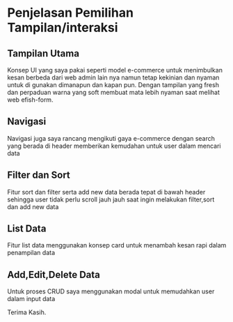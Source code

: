 # Penjelasan Pemilihan Tampilan/interaksi

## Tampilan Utama
Konsep UI yang saya pakai seperti model e-commerce untuk menimbulkan kesan berbeda dari web admin lain nya namun tetap kekinian dan nyaman untuk di gunakan dimanapun dan kapan pun. Dengan tampilan yang fresh dan perpaduan warna yang soft membuat mata lebih nyaman saat melihat web efish-form.

## Navigasi
Navigasi juga saya rancang mengikuti gaya e-commerce dengan search yang berada di header memberikan kemudahan untuk user dalam mencari data

## Filter dan Sort
Fitur sort dan filter serta add new data berada tepat di bawah header sehingga user tidak perlu scroll jauh jauh saat ingin melakukan filter,sort dan add new data

## List Data
Fitur list data menggunakan konsep card untuk menambah kesan rapi dalam penampilan data

## Add,Edit,Delete Data
Untuk proses CRUD saya menggunakan modal untuk memudahkan user dalam input data

Terima Kasih.
